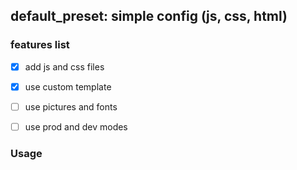 ## default_preset: simple config (js, css, html)


### features list

- [x] add js and css files
- [x] use custom template
- [ ] use pictures and fonts
- [ ] use prod and dev modes



### Usage

```shell


```
